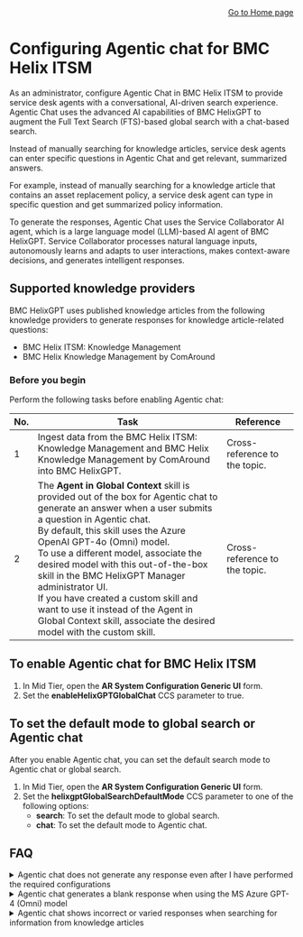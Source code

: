 <div style="text-align: right">
<a href="https://rkaruvath.github.io/WorkSamples/index.html">Go to Home page</a>
</div>
           

# Configuring Agentic chat for BMC Helix ITSM

As an administrator, configure Agentic Chat in BMC Helix ITSM to provide service desk agents with a conversational, AI-driven search experience. Agentic Chat uses the advanced AI capabilities of BMC HelixGPT to augment the Full Text Search (FTS)-based global search with a chat-based search.

Instead of manually searching for knowledge articles, service desk agents can enter specific questions in Agentic Chat and get relevant, summarized answers.

For example, instead of manually searching for a knowledge article that contains an asset replacement policy, a service desk agent can type in specific question and get summarized policy information.

To generate the responses, Agentic Chat uses the Service Collaborator AI agent, which is a large language model (LLM)-based AI agent of BMC HelixGPT. Service Collaborator processes natural language inputs, autonomously learns and adapts to user interactions, makes context-aware decisions, and generates intelligent responses.

## Supported knowledge providers
BMC HelixGPT uses published knowledge articles from the following knowledge providers to generate responses for knowledge article-related questions:
* BMC Helix ITSM: Knowledge Management
* BMC Helix Knowledge Management by ComAround 

### Before you begin
Perform the following tasks before enabling Agentic chat:

|No.|Task|Reference|
|---|---|---|
|1|Ingest data from the BMC Helix ITSM: Knowledge Management and BMC Helix Knowledge Management by ComAround into BMC HelixGPT.|Cross-reference to the topic.|
|2|The **Agent in Global Context** skill is provided out of the box for Agentic chat to generate an answer when a user submits a question in Agentic chat.<br>By default, this skill uses the Azure OpenAI GPT-4o (Omni) model.<br>To use a different model, associate the desired model with this out-of-the-box skill in the BMC HelixGPT Manager administrator UI.<br>If you have created a custom skill and want to use it instead of the Agent in Global Context skill, associate the desired model with the custom skill.|Cross-reference to the topic.|

## To enable Agentic chat for BMC Helix ITSM
1. In Mid Tier, open the **AR System Configuration Generic UI** form.
2. Set the **enableHelixGPTGlobalChat** CCS parameter to true.

## To set the default mode to global search or Agentic chat
After you enable Agentic chat, you can set the default search mode to Agentic chat or global search.

1. In Mid Tier, open the **AR System Configuration Generic UI** form.
2. Set the **helixgptGlobalSearchDefaultMode** CCS parameter to one of the following options:
   * **search**: To set the default mode to global search.
   * **chat**: To set the default mode to Agentic chat.

## FAQ
<details>
  <summary>Agentic chat does not generate any response even after I have performed the required configurations</summary>
<p>
  Possible reasons:

  * A relevant published knowledge article does not exist in the knowledge repository referenced by BMC HelixGPT.

  *	A relevant published knowledge article exists, but the logged-in user is not entitled to view the knowledge article.</p>
</details>


<details>
  <summary>Agentic chat generates a blank response when using the MS Azure GPT-4 (Omni) model</summary>
 <p>The token per minute (TPM) rate limit configured for the MS Azure GPT-4 (Omni) model might be reached.</p>
</details>


<details>
  <summary>Agentic chat shows incorrect or varied responses when searching for information from knowledge articles</summary>
  
  <p>
  Possible reasons:

  * Response generation depends on many factors such as accuracy of the knowledge articles, model, and prompt configuration. Therefore, the generated responses might vary.

  * BMC HelixGPT does not use information present in the attached documents of the knowledge articles for generating responses. Hence, if the information is present in an attached document of a knowledge article, the generated response does not contain the information.</p>
</details>


[def]: https://rkaruvath.github.io/WorkSamples/index.html